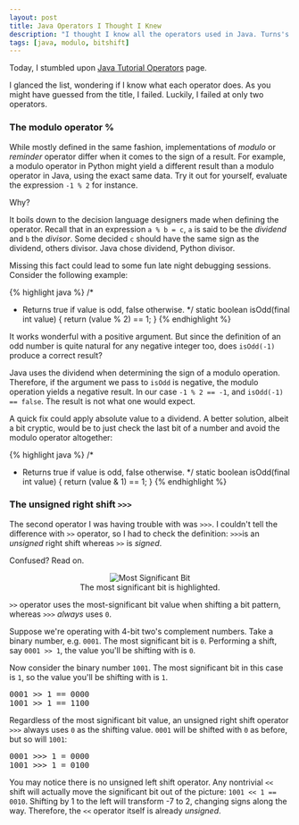 ```yaml
---
layout: post
title: Java Operators I Thought I Knew
description: "I thought I know all the operators used in Java. Turns's out I was wrong..."
tags: [java, modulo, bitshift]
---
```


Today, I stumbled upon [Java Tutorial Operators](http://docs.oracle.com/javase/tutorial/java/nutsandbolts/operators.html) page. 

I glanced the list, wondering if I know what each operator does. As you might have guessed from the title, I failed. Luckily, I failed at only two operators. 

### The modulo operator %

While mostly defined in the same fashion, implementations of _modulo_ or _reminder_ operator differ when it comes to the sign of a result. For example, a modulo operator in Python might yield a different result than a modulo operator in Java, using the exact same data. Try it out for yourself, evaluate the expression `-1 % 2` for instance.

Why?

It boils down to the decision language designers made when defining the operator. Recall that in an expression `a % b = c`,
`a` is said to be the _dividend_ and `b` the _divisor_. Some decided `c` should have the same sign as the dividend, others divisor. Java chose dividend, Python divisor.

Missing this fact could lead to some fun late night debugging sessions. Consider the following example:

{% highlight java %}
/*
 * Returns true if value is odd, false otherwise.
 */
static boolean isOdd(final int value) {
  return (value % 2) == 1;
}
{% endhighlight %}

It works wonderful with a positive argument. But since the definition of an odd number is quite natural for any negative integer too, does `isOdd(-1)` produce a correct result? 

Java uses the dividend when determining the sign of a modulo operation. Therefore, if the argument we pass to `isOdd` is negative, the modulo operation yields a negative result. In our case `-1 % 2 == -1`, and `isOdd(-1) == false`. The result is not what one would expect.

A quick fix could apply absolute value to a dividend. A better solution, albeit a bit cryptic, would be to just check the last bit of a number and avoid the modulo operator altogether:

{% highlight java %}
/*
 * Returns true if value is odd, false otherwise.
 */
static boolean isOdd(final int value) {
  return (value & 1) == 1;
}
{% endhighlight %}

### The unsigned right shift `>>>`

The second operator I was having trouble with was `>>>`. I couldn't tell the difference with `>>` operator, so I had to check the definition: `>>>`is an _unsigned_ right shift whereas `>>` is _signed_. 

Confused? Read on.

<center>
<figure >
  <img src="http://upload.wikimedia.org/wikipedia/commons/thumb/7/76/Most_significant_bit.svg/300px-Most_significant_bit.svg.png" alt="Most Significant Bit">
  <figcaption>The most significant bit is highlighted.</figcaption>
</figure>
</center>

`>>` operator uses the most-significant bit value when shifting a bit pattern, whereas `>>>` _always_ uses `0`.

Suppose we're operating with 4-bit two's complement numbers. Take a binary number, e.g. `0001`. The most significant bit is `0`. Performing a shift, say `0001 >> 1`, the value you'll be shifting with is `0`.

Now consider the binary number `1001`. The most significant bit in this case is `1`, so the value you'll be shifting with is `1`.

<pre>
0001 >> 1 == 0000
1001 >> 1 == 1100
</pre>

Regardless of the most significant bit value, an unsigned right shift operator `>>>` always uses `0` as the shifting value. `0001` will be shifted with `0` as before, but so will `1001`:

<pre>
0001 >>> 1 = 0000
1001 >>> 1 = 0100
</pre>

You may notice there is no unsigned left shift operator. Any nontrivial `<<` shift will actually move the significant bit out of the picture: `1001 << 1 == 0010`. Shifting by 1 to the left will transform -7 to 2, changing signs along the way. Therefore, the `<<` operator itself is already _unsigned_.